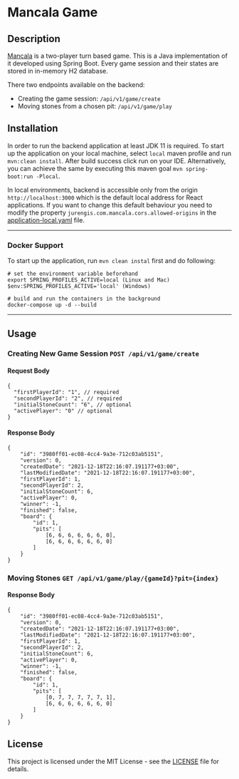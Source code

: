 # Mancala Game

## Description
[Mancala](https://en.wikipedia.org/wiki/Mancala) is a two-player turn based game.
This is a Java implementation of it developed using Spring Boot.
Every game session and their states are stored in in-memory H2 database.

There two endpoints available on the backend:
 - Creating the game session: ```/api/v1/game/create```
 - Moving stones from a chosen pit: ```/api/v1/game/play```

## Installation
In order to run the backend application at least JDK 11 is required.
To start up the application on your local machine, select ```local``` maven profile and run ```mvn:clean install```.
After build success click run on your IDE.  Alternatively, you can achieve the same by executing this maven goal ```mvn spring-boot:run -Plocal```. 

In local environments, backend is accessible only from the origin ```http://localhost:3000``` which is the default local address for React applications. 
If you want to change this default behaviour you need to modify the property ```jurengis.com.mancala.cors.allowed-origins``` in the [application-local.yaml](./src/main/resources/application-local.yaml) file.

---
### Docker Support
To start up the application, run ```mvn clean instal``` first and do following:
```
# set the environment variable beforehand
export SPRING_PROFILES_ACTIVE=local (Linux and Mac)
$env:SPRING_PROFILES_ACTIVE='local' (Windows)

# build and run the containers in the background
docker-compose up -d --build
```
---

## Usage
### Creating New Game Session ```POST /api/v1/game/create```
#### Request Body
```
{
  "firstPlayerId": "1", // required
  "secondPlayerId": "2", // required
  "initialStoneCount": "6", // optional
  "activePlayer": "0" // optional
}
```
#### Response Body
```
{
    "id": "3980ff01-ec08-4cc4-9a3e-712c03ab5151",
    "version": 0,
    "createdDate": "2021-12-18T22:16:07.191177+03:00",
    "lastModifiedDate": "2021-12-18T22:16:07.191177+03:00",
    "firstPlayerId": 1,
    "secondPlayerId": 2,
    "initialStoneCount": 6,
    "activePlayer": 0,
    "winner": -1,
    "finished": false,
    "board": {
        "id": 1,
        "pits": [
            [6, 6, 6, 6, 6, 6, 0],
            [6, 6, 6, 6, 6, 6, 0]
        ]
    }
}
```
### Moving Stones ```GET /api/v1/game/play/{gameId}?pit={index}```
#### Response Body
```
{
    "id": "3980ff01-ec08-4cc4-9a3e-712c03ab5151",
    "version": 0,
    "createdDate": "2021-12-18T22:16:07.191177+03:00",
    "lastModifiedDate": "2021-12-18T22:16:07.191177+03:00",
    "firstPlayerId": 1,
    "secondPlayerId": 2,
    "initialStoneCount": 6,
    "activePlayer": 0,
    "winner": -1,
    "finished": false,
    "board": {
        "id": 1,
        "pits": [
            [0, 7, 7, 7, 7, 7, 1],
            [6, 6, 6, 6, 6, 6, 0]
        ]
    }
}
```

## License
This project is licensed under the MIT License - see the [LICENSE](LICENSE) file for details.
